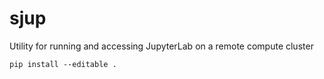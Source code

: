 # sjup
Utility for running and accessing JupyterLab on a remote compute cluster

```
pip install --editable .
```

